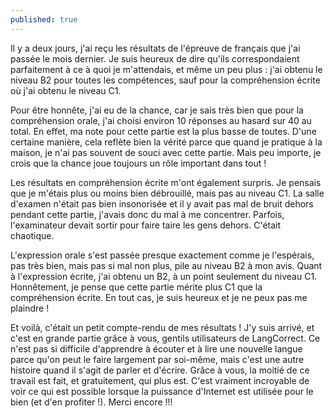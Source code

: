 ```yaml
---
published: true
---
```

Il y a deux jours, j'ai reçu les résultats de l'épreuve de français que j'ai passée le mois dernier. Je suis heureux de dire qu'ils correspondaient parfaitement à ce à quoi je m'attendais, et même un peu plus : j'ai obtenu le niveau B2 pour toutes les compétences, sauf pour la compréhension écrite où j'ai obtenu le niveau C1.

Pour être honnête, j'ai eu de la chance, car je sais très bien que pour la compréhension orale, j'ai choisi environ 10 réponses au hasard sur 40 au total. En effet, ma note pour cette partie est la plus basse de toutes. D'une certaine manière, cela reflète bien la vérité parce que quand je pratique à la maison, je n'ai pas souvent de souci avec cette partie. Mais peu importe, je crois que la chance joue toujours un rôle important dans tout !

Les résultats en compréhension écrite m'ont également surpris. Je pensais que je m'étais plus ou moins bien débrouillé, mais pas au niveau C1. La salle d'examen n'était pas bien insonorisée et il y avait pas mal de bruit dehors pendant cette partie, j'avais donc du mal à me concentrer. Parfois, l'examinateur devait sortir pour faire taire les gens dehors. C'était chaotique.

L'expression orale s'est passée presque exactement comme je l'espérais, pas très bien, mais pas si mal non plus, pile au niveau B2 à mon avis. Quant à l'expression écrite, j'ai obtenu un B2, à un point seulement du niveau C1. Honnêtement, je pense que cette partie mérite plus C1 que la compréhension écrite. En tout cas, je suis heureux et je ne peux pas me plaindre !

Et voilà, c'était un petit compte-rendu de mes résultats ! J'y suis arrivé, et c'est en grande partie grâce à vous, gentils utilisateurs de LangCorrect. Ce n'est pas si difficile d'apprendre à écouter et à lire une nouvelle langue parce qu'on peut le faire largement par soi-même, mais c'est une autre histoire quand il s'agit de parler et d'écrire. Grâce à vous, la moitié de ce travail est fait, et gratuitement, qui plus est. C'est vraiment incroyable de voir ce qui est possible lorsque la puissance d'Internet est utilisée pour le bien (et d'en profiter !). Merci encore !!!